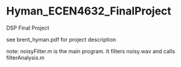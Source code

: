 # Hyman_ECEN4632_FinalProject
DSP Final Project

see brent_hyman.pdf for project description

note: noisyFilter.m is the main program. It filters noisy.wav and calls filterAnalysis.m
